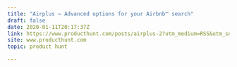 ```yaml
---
title: "Airplus — Advanced options for your Airbnb™ search"
draft: false
date: 2020-01-11T20:17:37Z
link: https://www.producthunt.com/posts/airplus-2?utm_medium=RSS&utm_source=hune
site: www.producthunt.com
topic: product hunt  

---
```

